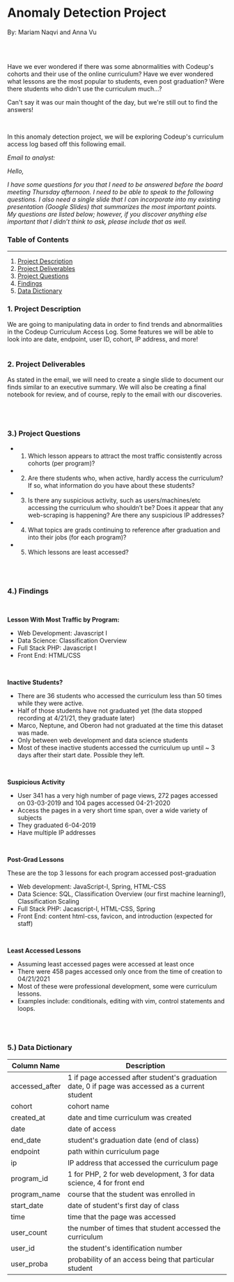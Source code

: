 # Anomaly Detection Project
By: Mariam Naqvi and Anna Vu

<br>
<br>

Have we ever wondered if there was some abnormalities with Codeup's cohorts and their use of the online curriculum? 
Have we ever wondered what lessons are the most popular to students, even post graduation?
Were there students who didn't use the curriculum much...?

Can't say it was our main thought of the day, but we're still out to find the answers! 

<br>

In this anomaly detection project, we will be exploring Codeup's curriculum access log based off this following email.
<br>


*Email to analyst:*


*Hello,*


*I have some questions for you that I need to be answered before the board meeting Thursday afternoon. I need to be able to speak to the following questions. I also need a single slide that I can incorporate into my existing presentation (Google Slides) that summarizes the most important points. My questions are listed below; however, if you discover anything else important that I didn’t think to ask, please include that as well.*

### Table of Contents
--- 

1.   [Project Description          ](#1-project-description)
2.   [Project Deliverables         ](#2-project-deliverables)
3.   [Project Questions            ](#3-project-questions)
4.   [Findings                     ](#4-findings)
5.   [Data Dictionary              ](#5-data-dictionary)


### 1. Project Description

We are going to manipulating data in order to find trends and abnormalities in the Codeup Curriculum Access Log. 
Some features we will be able to look into are date, endpoint, user ID, cohort, IP address, and more!
<br>
<br>

### 2. Project Deliverables

As stated in the email, we will need to create a single slide to document our finds similar to an executive summary. We will also be creating a final notebook for review, and of course, reply to the email with our discoveries. 

<br>
<br>

### 3.) Project Questions
 - 1. Which lesson appears to attract the most traffic consistently across cohorts (per program)?
 - 2. Are there students who, when active, hardly access the curriculum? If so, what information do you have about these students?
 - 3. Is there any suspicious activity, such as users/machines/etc accessing the curriculum who shouldn’t be? Does it appear that any web-scraping is happening? Are there any suspicious IP addresses?
 - 4. What topics are grads continuing to reference after graduation and into their jobs (for each program)?
 - 5. Which lessons are least accessed?
 
<br>
<br>

### 4.) Findings

<br>

**Lesson With Most Traffic by Program:**
- Web Development: Javascript I
- Data Science: Classification Overview 
- Full Stack PHP: Javascript I
- Front End: HTML/CSS 
<br>

**Inactive Students?**
- There are 36 students who accessed the curriculum less than 50 times while they were active. 
- Half of those students have not graduated yet (the data stopped recording at 4/21/21, they graduate later)
- Marco, Neptune, and Oberon had not graduated at the time this dataset was made.
- Only between web development and data science students
- Most of these inactive students accessed the curriculum up until ~ 3 days after their start date. Possible they left.
<br>

**Suspicious Activity**
- User 341 has a very high number of page views, 272 pages accessed on 03-03-2019 and 104 pages accessed 04-21-2020
- Access the pages in a very short time span, over a wide variety of subjects
- They graduated 6-04-2019
- Have multiple IP addresses
<br>


**Post-Grad Lessons**

These are the top 3 lessons for each program accessed post-graduation
- Web development: JavaScript-I, Spring, HTML-CSS
- Data Science: SQL, Classification Overview (our first machine learning!), Classification Scaling
- Full Stack PHP: Jacascript-I, HTML-CSS, Spring
- Front End: content html-css, favicon, and introduction (expected for staff)
<br>

**Least Accessed Lessons**
- Assuming least accessed pages were accessed at least once
- There were 458 pages accessed only once from the time of creation to 04/21/2021
- Most of these were professional development, some were curriculum lessons.
- Examples include: conditionals, editing with vim, control statements and loops.

<br>
<br>

 

### 5.) Data Dictionary
| Column Name    | Description                                                                                     |
|----------------|-------------------------------------------------------------------------------------------------|
| accessed_after | 1 if page accessed after student's graduation date, 0 if page was accessed as a current student |
| cohort         | cohort name                                                                                     |
| created_at     | date and time curriculum was created                                                            |
| date           | date of access                                                                                  |
| end_date       | student's graduation date (end of class)                                                        |
| endpoint       | path within curriculum page                                                                     |
| ip             | IP address that accessed the curriculum page                                                    |
| program_id     | 1 for PHP, 2 for web development, 3 for data science, 4 for front end                           |
| program_name   | course that the student was enrolled in                                                         |
| start_date     | date of student's first day of class                                                            |
| time           | time that the page was accessed                                                                 |
| user_count     | the number of times that student accessed the curriculum                                        |
| user_id        | the student's identification number                                                             |
| user_proba     | probability of an access being that particular student                                          |


